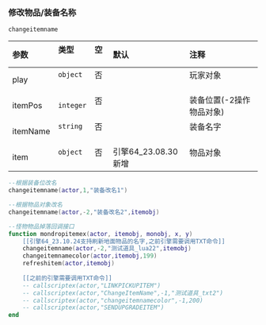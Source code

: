 ### 修改物品/装备名称

`changeitemname`

| 参数     | 类型      | 空   | 默认                | 注释                     |
| :------- | :-------- | :--- | :------------------ | :----------------------- |
| play     | `object`  | 否   |                     | 玩家对象                 |
| itemPos  | `integer` | 否   |                     | 装备位置(-2操作物品对象) |
| itemName | `string`  | 否   |                     | 装备名字                 |
| item     | `object`  | 否   | 引擎64_23.08.30新增 | 物品对象                 |
```lua
--根据装备位改名
changeitemname(actor,1,"装备改名1")

--根据物品对象改名
changeitemname(actor,-2,"装备改名2",itemobj)

--怪物物品掉落回调接口
function mondropitemex(actor, itemobj, monobj, x, y)
    [[引擎64_23.10.24支持刷新地面物品的名字,之前引擎需要调用TXT命令]]
    changeitemname(actor,-2,"测试道具_lua22",itemobj)
    changeitemnamecolor(actor,itemobj,199)
    refreshitem(actor,itemobj)
    
    [[之前的引擎需要调用TXT命令]]
    -- callscriptex(actor,"LINKPICKUPITEM")
    -- callscriptex(actor,"ChangeItemName",-1,"测试道具_txt2")
    -- callscriptex(actor,"changeitemnamecolor",-1,200)
    -- callscriptex(actor,"SENDUPGRADEITEM")
end
```

